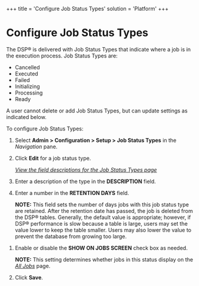+++
title = 'Configure Job Status Types'
solution = 'Platform'
+++

# Configure Job Status Types

The DSP® is delivered with Job Status Types that indicate where a job is
in the execution process. Job Status Types are:

  - Cancelled
  - Executed
  - Failed
  - Initializing
  - Processing
  - Ready

A user cannot delete or add Job Status Types, but can update settings as
indicated below.

To configure Job Status Types:

1.  Select **Admin \> Configuration \> Setup \> Job Status Types** in
    the *Navigation* pane.

2.  Click **Edit** for a job status type.
    
    *[View the field descriptions for the Job Status Types
    page](../Page_Desc/Job%20Status%20Type)*

3.  Enter a description of the type in the **DESCRIPTION** field.

4.  Enter a number in the **RETENTION DAYS** field.
    
    **NOTE:** This field sets the number of days jobs with this job
    status type are retained. After the retention date has passed, the
    job is deleted from the DSP® tables. Generally, the default value is
    appropriate; however, if DSP® performance is slow because a table is
    large, users may set the value lower to keep the table smaller.
    Users may also lower the value to prevent the database from growing
    too large.

<!-- end list -->

1.  Enable or disable the **SHOW ON JOBS SCREEN** check box as needed.
    
    **NOTE:** This setting determines whether jobs in this status
    display on the *[All Jobs](../Page_Desc/All_Jobs_H)* page.

2.  Click **Save**.
